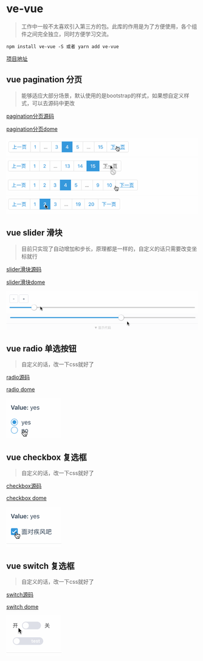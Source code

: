 # ve-vue
>工作中一般不太喜欢引入第三方的包。此库的作用是为了方便使用，各个组件之间完全独立，同时方便学习交流。

```
npm install ve-vue -S 或者 yarn add ve-vue
```
[项目地址](https://zlongcoding.github.io/ve-vue)

## vue pagination 分页
>能够适应大部分场景，默认使用的是bootstrap的样式，如果想自定义样式，可以去源码中更改

[pagination分页源码](https://github.com/zlongCoding/ve-vue/tree/master/lib/pagination)

[pagination分页dome](https://zlongcoding.github.io/ve-vue/components/pagination.html)

![分页](./github/image/pagination/1.gif)
![分页](./github/image/pagination/2.gif)
![分页](./github/image/pagination/3.gif)
![分页](./github/image/pagination/4.gif)

## vue slider 滑块
>目前只实现了自动增加和步长，原理都是一样的，自定义的话只需要改变坐标就行

[slider滑块源码](https://github.com/zlongCoding/ve-vue/tree/master/lib/slider)

[slider滑块dome](https://zlongcoding.github.io/ve-vue/components/slider.html)

![slider滑块](./github/image/slider/1.gif)
![slider滑块](./github/image/slider/2.gif)
## vue radio 单选按钮
>自定义的话，改一下css就好了

[radio源码](https://github.com/zlongCoding/ve-vue/tree/master/lib/radio)

[radio dome](https://zlongcoding.github.io/ve-vue/components/radio.html)

![radio单选按钮](./github/image/radio/1.gif)
## vue checkbox 复选框
>自定义的话，改一下css就好了

[checkbox源码](https://github.com/zlongCoding/ve-vue/tree/master/lib/checkbox)

[checkbox dome](https://zlongcoding.github.io/ve-vue/components/checkbox.html)

![checkbox单选按钮](./github/image/checkbox/1.gif)

## vue switch 复选框
>自定义的话，改一下css就好了

[switch源码](https://github.com/zlongCoding/ve-vue/tree/master/lib/switch)

[switch dome](https://zlongcoding.github.io/ve-vue/components/switch.html)

![switch单选按钮](./github/image/switch/1.gif)

<!-- ###### [开发](https://github.com/zlongCoding/ve-vue#CODE.md) -->